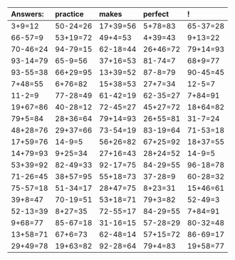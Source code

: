 | Answers: | practice | makes | perfect | ! |
| :--- | :--- | :--- | :--- | :--- |
| 3+9=12 | 50-24=26 | 17+39=56 | 5+78=83 | 65-37=28 | 
| 66-57=9 | 53+19=72 | 49+4=53 | 4+39=43 | 9+13=22 | 
| 70-46=24 | 94-79=15 | 62-18=44 | 26+46=72 | 79+14=93 | 
| 93-14=79 | 65-9=56 | 37+16=53 | 81-74=7 | 68+9=77 | 
| 93-55=38 | 66+29=95 | 13+39=52 | 87-8=79 | 90-45=45 | 
| 7+48=55 | 6+76=82 | 15+38=53 | 27+7=34 | 12-5=7 | 
| 11-2=9 | 77-28=49 | 61-42=19 | 62-35=27 | 7+84=91 | 
| 19+67=86 | 40-28=12 | 72-45=27 | 45+27=72 | 18+64=82 | 
| 79+5=84 | 28+36=64 | 79+14=93 | 26+55=81 | 31-7=24 | 
| 48+28=76 | 29+37=66 | 73-54=19 | 83-19=64 | 71-53=18 | 
| 17+59=76 | 14-9=5 | 56+26=82 | 67+25=92 | 18+37=55 | 
| 14+79=93 | 9+25=34 | 27+16=43 | 28+24=52 | 14-9=5 | 
| 53+39=92 | 82-49=33 | 92-17=75 | 84-29=55 | 96-18=78 | 
| 71-26=45 | 38+57=95 | 55+18=73 | 37-28=9 | 60-28=32 | 
| 75-57=18 | 51-34=17 | 28+47=75 | 8+23=31 | 15+46=61 | 
| 39+8=47 | 70-19=51 | 53+18=71 | 79+3=82 | 52-49=3 | 
| 52-13=39 | 8+27=35 | 72-55=17 | 84-29=55 | 7+84=91 | 
| 9+68=77 | 85-67=18 | 31-16=15 | 57-28=29 | 80-32=48 | 
| 13+58=71 | 67+6=73 | 62-48=14 | 57+15=72 | 86-69=17 | 
| 29+49=78 | 19+63=82 | 92-28=64 | 79+4=83 | 19+58=77 | 
